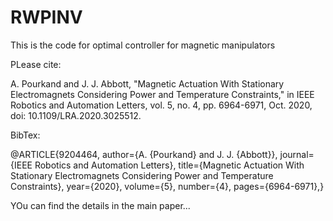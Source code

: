 # RWPINV
This is the code for optimal controller for magnetic manipulators 

PLease cite:

A. Pourkand and J. J. Abbott, "Magnetic Actuation With Stationary Electromagnets Considering Power and Temperature Constraints," in IEEE Robotics and Automation Letters, vol. 5, no. 4, pp. 6964-6971, Oct. 2020, doi: 10.1109/LRA.2020.3025512.


BibTex:

@ARTICLE{9204464,
  author={A. {Pourkand} and J. J. {Abbott}},
  journal={IEEE Robotics and Automation Letters}, 
  title={Magnetic Actuation With Stationary Electromagnets Considering Power and Temperature Constraints}, 
  year={2020},
  volume={5},
  number={4},
  pages={6964-6971},}


YOu can find the details in the main paper... 
